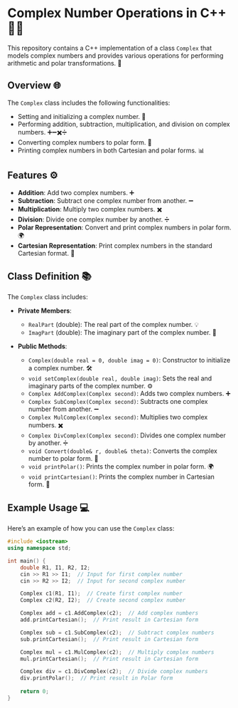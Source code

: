 # Complex Number Operations in C++ 🧮✨

This repository contains a C++ implementation of a class `Complex` that models complex numbers and provides various operations for performing arithmetic and polar transformations. 🔢

## Overview 🌐

The `Complex` class includes the following functionalities:
- Setting and initializing a complex number. 🎯
- Performing addition, subtraction, multiplication, and division on complex numbers. ➕➖✖️➗
- Converting complex numbers to polar form. 🔄
- Printing complex numbers in both Cartesian and polar forms. 📊

## Features ⚙️

- **Addition**: Add two complex numbers. ➕
- **Subtraction**: Subtract one complex number from another. ➖
- **Multiplication**: Multiply two complex numbers. ✖️
- **Division**: Divide one complex number by another. ➗
- **Polar Representation**: Convert and print complex numbers in polar form. 🌍
- **Cartesian Representation**: Print complex numbers in the standard Cartesian format. 📐

## Class Definition 📚

The `Complex` class includes:
- **Private Members**: 
  - `RealPart` (double): The real part of the complex number. 💡
  - `ImagPart` (double): The imaginary part of the complex number. 🌙

- **Public Methods**:
  - `Complex(double real = 0, double imag = 0)`: Constructor to initialize a complex number. 🛠️
  - `void setComplex(double real, double imag)`: Sets the real and imaginary parts of the complex number. ⚙️
  - `Complex AddComplex(Complex second)`: Adds two complex numbers. ➕
  - `Complex SubComplex(Complex second)`: Subtracts one complex number from another. ➖
  - `Complex MulComplex(Complex second)`: Multiplies two complex numbers. ✖️
  - `Complex DivComplex(Complex second)`: Divides one complex number by another. ➗
  - `void Convert(double& r, double& theta)`: Converts the complex number to polar form. 🔄
  - `void printPolar()`: Prints the complex number in polar form. 🌍
  - `void printCartesian()`: Prints the complex number in Cartesian form. 📐

## Example Usage 💻

Here’s an example of how you can use the `Complex` class:

```cpp
#include <iostream>
using namespace std;

int main() {
    double R1, I1, R2, I2;
    cin >> R1 >> I1;  // Input for first complex number
    cin >> R2 >> I2;  // Input for second complex number

    Complex c1(R1, I1);  // Create first complex number
    Complex c2(R2, I2);  // Create second complex number

    Complex add = c1.AddComplex(c2);  // Add complex numbers
    add.printCartesian();  // Print result in Cartesian form

    Complex sub = c1.SubComplex(c2);  // Subtract complex numbers
    sub.printCartesian();  // Print result in Cartesian form

    Complex mul = c1.MulComplex(c2);  // Multiply complex numbers
    mul.printCartesian();  // Print result in Cartesian form

    Complex div = c1.DivComplex(c2);  // Divide complex numbers
    div.printPolar();  // Print result in Polar form
    
    return 0;
}

